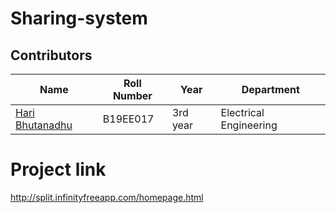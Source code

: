 # Sharing-system

## Contributors

| Name                                            | Roll Number | Year      | Department             |
| ----------------------------------------------- | ----------- | --------- | ---------------------- |
| [Hari Bhutanadhu](https://github.com/haribhutanadhu) | B19EE017   | 3rd year | Electrical Engineering |

# Project link
http://split.infinityfreeapp.com/homepage.html
